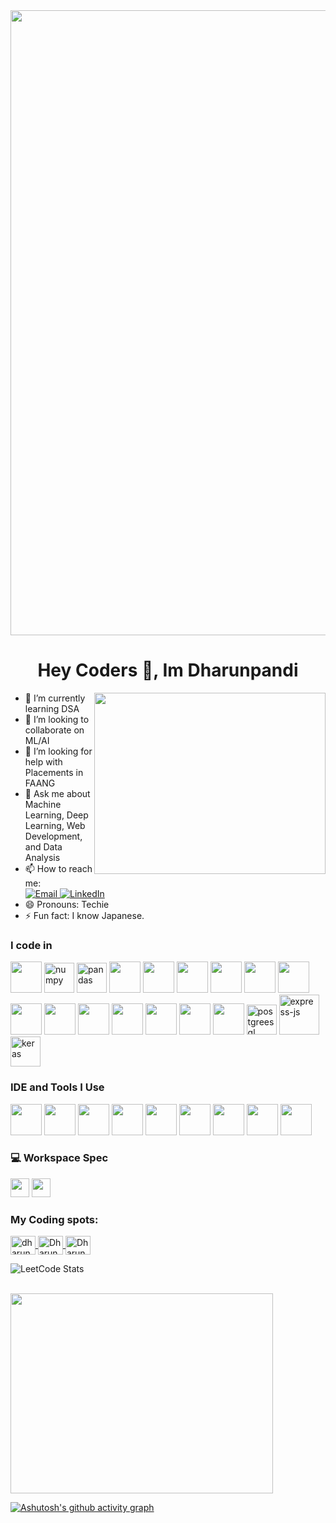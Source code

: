 <img src="https://user-images.githubusercontent.com/74038190/225813708-98b745f2-7d22-48cf-9150-083f1b00d6c9.gif" width="1000" />
<h1 align="center">Hey Coders
 👋, Im Dharunpandi</h1>

<img align="right" width="370" height="290" src="https://i.pinimg.com/originals/47/f0/34/47f0342cec72b800463bf003eac1257e.gif"> 

- 🌱 I’m currently learning DSA
- 👯 I’m looking to collaborate on ML/AI
- 🤔 I’m looking for help with Placements in FAANG
- 💬 Ask me about Machine Learning, Deep Learning, Web Development, and Data Analysis
- 📫 How to reach me:
    <br />
    <a href="dharunpandi754@gmail.com">
        <img src="https://img.shields.io/badge/Email-1DA1F2?style=for-the-badge&logo=gmail&logoColor=white" alt="Email" />
    </a>
    <a href="https://www.linkedin.com/in/dharun-pandi-88b061260/" target="_blank">
        <img src="https://img.shields.io/badge/LinkedIn-0077B5?style=for-the-badge&logo=linkedin&logoColor=white" alt="LinkedIn" />
    </a>
- 😄 Pronouns: Techie
- ⚡ Fun fact: I know Japanese.

### I code in
<p>
    <img height="50" width="50" src="https://img.icons8.com/color/48/000000/python.png" />
    <img width="48" height="48" src="https://img.icons8.com/color/48/numpy.png" alt="numpy" />
    <img width="48" height="48" src="https://img.icons8.com/color/48/pandas.png" alt="pandas" />
    <img height="50" width="50" src="https://img.icons8.com/color/48/000000/c-programming.png" />
    <img height="50" width="50" src="https://img.icons8.com/color/48/000000/c-plus-plus-logo.png" />
    <img height="50" width="50" src="https://img.icons8.com/color/48/000000/java-coffee-cup-logo.png" />
    <img height="50" width="50" src="https://img.icons8.com/color/48/000000/html-5.png" />
    <img height="50" width="50" src="https://img.icons8.com/color/48/000000/css3.png" />
    <img height="50" width="50" src="https://img.icons8.com/color/48/000000/bootstrap.png" />
    <img height="50" width="50" src="https://img.icons8.com/color/48/000000/javascript.png" />
    <img height="50" width="50" src="https://img.icons8.com/color/48/000000/tensorflow.png" />
    <img height="50" width="50" src="https://img.icons8.com/color/48/000000/react-native.png" />
    <img height="50" width="50" src="https://img.icons8.com/color/48/000000/mysql-logo.png" />
    <img height="50" width="50" src="https://img.icons8.com/color/48/000000/mongodb.png" />
    <img height="50" width="50" src="https://img.icons8.com/color/48/000000/nodejs.png" />
    <img height="50" width="50" src="https://img.icons8.com/color/48/000000/opencv.png" />
    <img width="48" height="48" src="https://img.icons8.com/color/48/postgreesql.png" alt="postgreesql" />
    <img width="64" height="64" src="https://img.icons8.com/nolan/64/express-js.png" alt="express-js" />
    <img width="48" height="48" src="https://img.icons8.com/material-rounded/48/keras.png" alt="keras" />
</p>

### IDE and Tools I Use
<p>
    <img height="50" width="50" src="https://img.icons8.com/color/48/000000/visual-studio-code-2019.png"/>
    <img height="50" width="50" src="https://img.icons8.com/color/48/000000/pycharm.png"/>
    <img height="50" width="50" src="https://img.icons8.com/color/50/000000/git.png"/>
    <img height="50" width="50" src="https://img.icons8.com/dusk/64/000000/anaconda.png"/>
    <img height="50" width="50" src="https://img.icons8.com/color/48/000000/figma--v1.png"/>
    <img height="50" src="https://img.shields.io/badge/Microsoft_Excel-217346?style=for-the-badge&logo=microsoft-excel&logoColor=white"/>
    <img height="50" src="https://img.shields.io/badge/Colab-F9AB00?style=for-the-badge&logo=googlecolab&logoColor=white"/>
    <img height="50" src="https://img.shields.io/badge/Jupyter-F37626?style=for-the-badge&logo=jupyter&logoColor=white"/>
    <img height="50" src="https://img.shields.io/badge/Canva-00C4CC?style=for-the-badge&logo=Canva&logoColor=white"/>
</p>

### 💻 Workspace Spec
<p>
    <img height="30" src="https://img.shields.io/badge/NVIDIA-GTX1650-76B900?style=for-the-badge&logo=nvidia&logoColor=white"/>
    <img height="30" src="https://img.shields.io/badge/AMD-Ryzen_7_5800Hs-ED1C24?style=for-the-badge&logo=amd&logoColor=white"/>
</p>

<h3 align="left">My Coding spots:</h3>
<p align="left">
    <a href="https://leetcode.com/u/dharunpandi754/" target="blank">
        <img align="center" src="https://raw.githubusercontent.com/rahuldkjain/github-profile-readme-generator/master/src/images/icons/Social/leet-code.svg" alt="dharunpandi754" height="30" width="40" />
    </a>
    <a href="https://www.geeksforgeeks.org/user/dharunpandi_8/" target="blank">
        <img align="center" src="https://cdn.jsdelivr.net/npm/simple-icons@3.1.0/icons/geeksforgeeks.svg" alt="Dharunpandi" height="30" width="40" />
    </a>
    <a href="https://www.naukri.com/code360/profile/Dharunpandi_8" target="blank">
        <img align="center" src="https://cdn.jsdelivr.net/npm/simple-icons@3.1.0/icons/codechef.svg" alt="Dharunpandi" height="30" width="40" />
    </a>
</p>  

![LeetCode Stats](https://leetcard.jacoblin.cool/dharunpandi754?theme=dark&font=Farro&ext=heatmap)

</br>
<img src="https://github-readme-stats.vercel.app/api/top-langs/?username=Dharunpandi&theme=blue-green" width="420" height="320"/>

[![Ashutosh's github activity graph](https://github-readme-activity-graph.vercel.app/graph?username=Dharunpandi&bg_color=000000&color=fff700&line=dbe64c&point=e6d200&area=true&hide_border=true)](https://github.com/ashutosh00710/github-readme-activity-graph)
